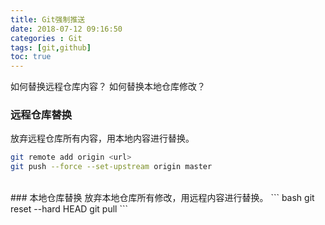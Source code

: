 ```yaml
---
title: Git强制推送
date: 2018-07-12 09:16:50
categories : Git
tags: [git,github]
toc: true
---
```

如何替换远程仓库内容？
如何替换本地仓库修改？
<!--more-->
### 远程仓库替换
放弃远程仓库所有内容，用本地内容进行替换。
``` bash
git remote add origin <url>
git push --force --set-upstream origin master
```
<br>
### 本地仓库替换
放弃本地仓库所有修改，用远程内容进行替换。
``` bash
git reset --hard HEAD  
git pull
```

